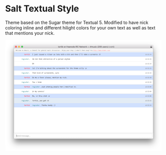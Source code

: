 Salt Textual Style
====================

Theme based on the Sugar theme for Textual 5.  Modified to have nick coloring inline and different hilight colors for your own text as well as text that mentions your nick.

![Alt text](screenshot.png?raw=true "Salt Theme")
